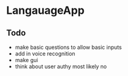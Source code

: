 # LangauageApp

## Todo

- make basic questions to allow basic inputs
- add in voice recognition 
- make gui 
- think about user authy most likely no

